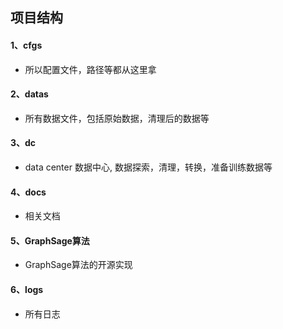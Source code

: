 ## 项目结构

#### 1、cfgs
    
- 所以配置文件，路径等都从这里拿


#### 2、datas

- 所有数据文件，包括原始数据，清理后的数据等

#### 3、dc

- data center 数据中心, 数据探索，清理，转换，准备训练数据等


#### 4、docs 

- 相关文档

#### 5、GraphSage算法

- GraphSage算法的开源实现

#### 6、logs 

- 所有日志